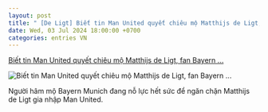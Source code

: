```yaml
---
layout: post
title: " [De Ligt] Biết tin Man United quyết chiêu mộ Matthijs de Ligt, fan Bayern ..."
date: Wed, 03 Jul 2024 18:00:00 +0700
categories: entries VN
---
```

[Biết tin Man United quyết chiêu mộ Matthijs de Ligt, fan Bayern ...](https://www.goal.com/vn/list/biet-tin-man-united-quyet-chieu-mo-matthijs-de-ligt-fan-bayern-munich-co-dong-thai-bat-ngo/bltc53f92aebc712746)

![Biết tin Man United quyết chiêu mộ Matthijs de Ligt, fan Bayern ...](https://assets.goal.com/images/v3/bltc6d57882847a8ba7/GettyImages-2150474433.jpg)

Người hâm mộ Bayern Munich đang nỗ lực hết sức để ngăn chặn Matthijs de Ligt gia nhập Man United.


